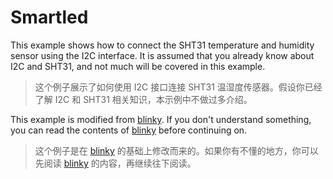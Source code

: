 # Smartled

This example shows how to connect the SHT31 temperature and humidity sensor using the I2C interface. It is assumed that you already know about I2C and SHT31, and not much will be covered in this example.

> 这个例子展示了如何使用 I2C 接口连接 SHT31 温湿度传感器。假设你已经了解 I2C 和 SHT31 相关知识，本示例中不做过多介绍。

This example is modified from [blinky](../blinky). If you don't understand something, you can read the contents of [blinky](../blinky) before continuing on.

> 这个例子是在 [blinky](../blinky) 的基础上修改而来的。如果你有不懂的地方，你可以先阅读 [blinky](../blinky) 的内容，再继续往下阅读。
